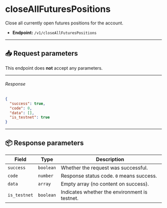 # closeAllFuturesPositions

Close all currently open futures positions for the account.

- **Endpoint:** `/v1/closeAllFuturesPositions`

---

## 📥 Request parameters

This endpoint does **not** accept any parameters.

---

###### Response

```json
{
  "success": true,
  "code": 0,
  "data": [],
  "is_testnet": true
}
```

---

## 📦 Response parameters

| **Field**     | **Type**   | **Description**                                      |
|---------------|------------|------------------------------------------------------|
| `success`     | `boolean`  | Whether the request was successful.                 |
| `code`        | `number`   | Response status code. `0` means success.            |
| `data`        | `array`    | Empty array (no content on success).                |
| `is_testnet`  | `boolean`  | Indicates whether the environment is testnet.       |
